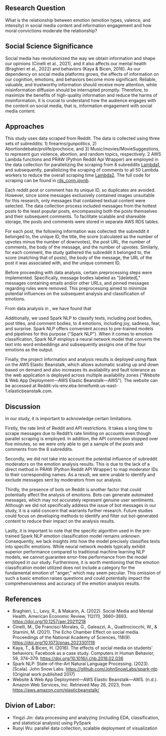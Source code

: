 ## Research Question

What is the relationship between emotion (emotion types, valence, and intensity) in social media content and information engagement and how moral convictions moderate the relationship?


## Social Science Significance

Social media has revolutionized the way we obtain information and shape our opinions (Cinelli et al., 2021), and it also affects our mental health (Braghieri et al., 2022) and behaviors (Kaya & Bicen, 2016). As our dependency on social media platforms grows, the effects of information on our cognition, emotions, and behaviors become more significant. Reliable, valuable, and trustworthy information should receive more attention, while misinformation diffusion should be interrupted promptly. Therefore, to maximize the benefits of high-quality information and reduce the harms of misinformation, it is crucial to understand how the audience engages with the content on social media, that is, information engagement with social media content. 


## Approaches

This study uses data scraped from Reddit. The data is collected using three sets of subreddits: 1) firearms/gunpolitics, 2) Abortiondebate/prolife/prochoice, and 3) Music/movies/MovieSuggestions, to represent gun violence, abortion, and random topics, respectively. 2 AWS Lambda functions and PRAW (Python Reddit Api Wrapper) are employed in the data collection for parallelizing the scraping from 8 subreddits [Lambda1](lambda1.py), and subsequently, parallelizing the scraping of comments to all 50 Lambda workers to reduce the overall scraping time [Lambda2](lambda2.py). The full code for scraping can be found in [rds_conn.ipynb](rds_conn.ipynb).

Each reddit post or comment has its unique ID, so duplicates are avoided. However, since some messages exclusively contained images unsuitable for this research, only messages that contained textual content were selected. The data collection process included messages from the hottest posts to the least popular posts, encompassing both the posts themselves and their subsequent comments. To facilitate scalable and shareable storage, the posts and comments were stored in separate AWS RDS tables.

For each post, the following information was collected: the subreddit it belonged to, the unique ID, the title, the score (calculated as the number of upvotes minus the number of downvotes), the post URL, the number of comments, the body of the message, and the number of upvotes. Similarly, for each comment, the study gathered the subreddit it belonged to, the score (matching that of posts), the body of the message, the URL of the post it was associated with, and the unique comment ID.

Before proceeding with data analysis, certain preprocessing steps were implemented. Specifically, message bodies labeled as "[deleted]," messages containing emails and/or other URLs, and pinned messages regarding rules were removed. This preprocessing aimed to minimize potential influences on the subsequent analysis and classification of emotions.

From data analysis in [](), we have found that 

Additionally, we used Spark NLP to classify texts, including post bodies, post titles, and comment bodies, to 4 emotions, including joy, sadness, fear, and surprise. Spark NLP offers convenient access to pre-trained models and pipelines for this purpose ("Spark NLP"). When it comes to emotion classification, Spark NLP employs a neural network model that converts the text into word embeddings and subsequently assigns one of the four emotions as the output.

Finally, the project information and analysis results is deployed using flask on the AWS Elastic Beanstalk, which allows automatic scaling up and down based on demand and also increases its availability and fault tolerance as the web application is deployed across multiple availability zones ("Website & Web App Deployment—AWS Elastic Beanstalk—AWS"). The website can be accessed at Reddit-vis-env.eba-bmeifumb.us-east-1.elasticbeanstalk.com. 

## Discussion

In our study, it is important to acknowledge certain limitations.

Firstly, the rate limit of Reddit and API restrictions. It takes a long time to scrape messages due to Reddit’s rate limiting on accounts even though parallel scraping is employed. In addition, the API connection stopped over five minutes, so we were only able to get a sample of the posts and comments from the 8 subreddits.  

Secondly, we did not take into account the potential influence of subreddit moderators on the emotion analysis results. This is due to the lack of a direct method in PRAW (Python Reddit API Wrapper) to map moderator IDs to their corresponding names. As a result, we were unable to identify and exclude messages sent by moderators from our analysis.

Thirdly, the presence of bots on Reddit is another factor that could potentially affect the analysis of emotions. Bots can generate automated messages, which may not accurately represent genuine user sentiments. Although we did not specifically address the issue of bot messages in our study, it is a valid concern that warrants further research. Future studies could focus on developing methods to identify and filter out bot-generated content to reduce their impact on the analysis results. 

Lastly, it is important to note that the specific algorithm used in the pre-trained Spark NLP emotion classification model remains unknown. Consequently, we lack insights into how the model precisely classifies texts into specific emotions. While neural network models typically exhibit superior performance compared to traditional machine learning NLP models, we cannot guarantee error-free performance from the model employed in our study. Furthermore, it is worth mentioning that the emotion classification model utilized does not include a category for the fundamental emotion of "anger," which may seem peculiar. This omission of such a basic emotion raises questions and could potentially impact the comprehensiveness and accuracy of the emotion analysis results.


## References
- Braghieri, L., Levy, R., & Makarin, A. (2022). Social Media and Mental Health. American Economic Review, 112(11), 3660–3693. https://doi.org/10.1257/aer.20211218
- Cinelli, M., De Francisci Morales, G., Galeazzi, A., Quattrociocchi, W., & Starnini, M. (2021). The Echo Chamber Effect on social media. Proceedings of the National Academy of Sciences, 118(9). https://doi.org/10.1073/pnas.2023301118
- Kaya, T., & Bicen, H. (2016). The effects of social media on students’ behaviors; Facebook as a case study. Computers in Human Behavior, 59, 374–379. https://doi.org/10.1016/j.chb.2016.02.036 
- Spark NLP: State-of-the-Art Natural Language Processing. (2023). [Scala]. John Snow Labs. https://github.com/JohnSnowLabs/spark-nlp (Original work published 2017)
- Website & Web App Deployment—AWS Elastic Beanstalk—AWS. (n.d.). Amazon Web Services, Inc. Retrieved May 26, 2023, from https://aws.amazon.com/elasticbeanstalk/



## Divion of Labor:
- Yingzi Jin: data processing and analyzing (including EDA, classification, and statistical analysis) using PySpark
- Ruoyi Wu: parallel data collection, scalable deployment of visualization

